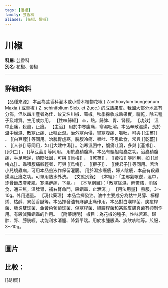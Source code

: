 ```yaml
---
tags: [溫裡]
family: 芸香科
aliases: [花椒、蜀椒]
---
```


# 川椒

**科屬**: 芸香科  
**別名**: 花椒、蜀椒  

---

## 詳細資料
【品種來源】
本品為芸香科灌木或小喬木植物花椒 (
Zanthoxylum bungeanum
Maxia.) 或青椒 (
Z. schinifolium
Sieb. et Zucc.) 的成熟果皮。我國大部分地區有分佈，但以四川產者為佳，故又名川椒、蜀椒。秋季採收成熟果實，曬乾，除去種子及雜質。生用或炒用。
【性味歸經】
辛，熱。歸脾、胃、腎經。
【功效】
溫中止痛，殺蟲，止癢。
【主治】
用於中寒腹痛，寒濕吐瀉。本品辛散溫燥，長於溫中燥濕、散寒止痛、止嘔止瀉。治外寒內侵，胃寒腹痛、嘔吐，可與 [[生薑]] 、 [[白豆蔻]] 等同用。治脾胃虛寒，脘腹冷痛、嘔吐、不思飲食，常與 [[乾薑]] 、 [[人參]] 等同用，如 [[大建中湯]] 。治寒濕困中，腹痛吐瀉，多與 [[蒼朮]] 、 [[砂仁]] ， [[草豆蔻]] 等同用。
用於蟲積腹痛。本品有驅蛔殺蟲之功。治蟲積腹痛，手足厥逆，煩悶吐蛔，可與 [[烏梅]] 、 [[乾薑]] 、 [[黃柏]] 等同用，如 [[烏梅丸]] 。蟲積腹痛較輕者，可與 [[烏梅]] 、 [[榧子]] 、 [[使君子]] 等同用。若治小兒蟯蟲病，可用本品煎液作保留灌腸。
用於濕疹瘙癢，婦人陰癢，本品有殺蟲燥濕止癢之功。可單用熱水外洗。
【文獻別錄】
《本經》：「主邪氣咳逆，溫中，逐骨節皮膚死肌，寒濕痹痛，下氣。」
《本草綱目》：「散寒除濕，解鬱結，消宿食，通三焦，溫脾胃，補右腎命門，殺蛔蟲，止泄瀉。」
【用法用量】
煎服，3～10g。外用適量。
【現代藥理】
本品含揮發油。油中主要成分為牯牛兒醇、檸檬烯、枯醇、異茴香醚等。本品揮發油有麻醉止痛作用。本品對白喉桿菌、炭疽桿菌、肺炎雙球菌、金黃色葡萄球菌、傷寒桿菌、綠膿桿菌和某些皮膚真菌有抑制作用。有殺滅豬蛔蟲的作用。
【附藥說明】
椒目：為花椒的種子。性味苦寒。歸肺、腎、膀胱經。功能利水消腫、降氣平喘。用於水腫脹滿、痰飲咳喘等。煎服，3～10g。

---

## 圖片
## 比較：
[[胡椒]]
